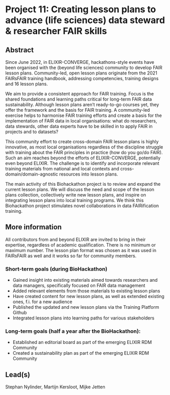 # Project 11: Creating lesson plans to advance (life sciences) data steward & researcher FAIR skills

## Abstract

Since June 2022, in ELIXIR-CONVERGE, hackathons-style events have been organised with the (beyond life sciences) community to develop FAIR lesson plans. Community-led, open lesson plans originate from the 2021 FAIRsFAIR training handbook, addressing competencies, training designs and 16 lesson plans.

We aim to provide a consistent approach for FAIR training. Focus is the shared foundations and learning paths critical for long-term FAIR data sustainability. Although lesson plans aren’t ready-to-go courses yet, they offer the framework and the basis for FAIR training. A community-led exercise helps to harmonise FAIR training efforts and create a basis for the implementation of FAIR data in local organisations: what do researchers, data stewards, other data experts have to be skilled in to apply FAIR in projects and to datasets?

This community effort to create cross-domain FAIR lesson plans is highly innovative, as most local organisations regardless of the discipline struggle with training about the FAIR principles in practice (how do you go/do FAIR). Such an aim reaches beyond the efforts of ELIXIR-CONVERGE, potentially even beyond ELIXIR. The challenge is to identify and incorporate relevant training materials from national and local contexts and cross-domain/domain-agnostic resources into lesson plans.

The main activity of this Biohackathon project is to review and expand the current lesson plans. We will discuss the need and scope of the lesson plans collection, collectively write new lesson plans, and inspire on integrating lesson plans into local training programs. We think this Biohackathon project stimulates novel collaborations in data FAIRification training.

## More information

All contributors from and beyond ELIXIR are invited to bring in their expertise, regardless of academic qualification. There is no minimum or maximum number. The lesson plan format was chosen as it was used in FAIRsFAIR as well and it works so far for community members.

### Short-term goals (during BioHackathon)

 * Gained insight into existing materials aimed towards researchers and data managers, specifically focused on FAIR data management
 * Added relevant elements from those materials to existing lesson plans
 * Have created content for new lesson plans, as well as extended existing ones, f.i. for a new audience
 * Published the updated and new lesson plans via the Training Platform Github
 * Integrated lesson plans into learning paths for various stakeholders

### Long-term goals (half a year after the BioHackathon):

 * Established an editorial board as part of the emerging ELIXIR RDM Community
 * Created a sustainability plan as part of the emerging ELIXIR RDM Community


## Lead(s)

Stephan Nylinder, Martijn Kersloot, Mijke Jetten


